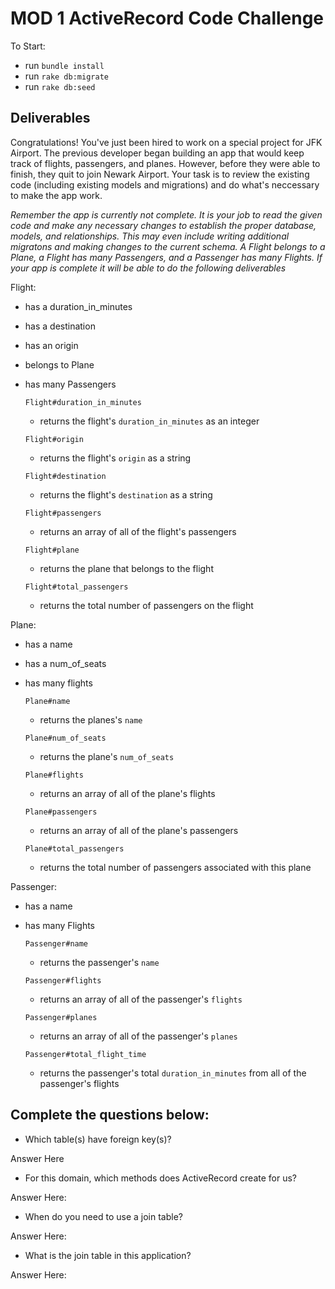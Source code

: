 # MOD 1 ActiveRecord Code Challenge

To Start:
 - run `bundle install`
 - run `rake db:migrate`
 - run `rake db:seed`

## Deliverables

Congratulations! You've just been hired to work on a special project for JFK Airport. The previous developer began building an app that would keep track of flights, passengers, and planes. However, before they were able to finish, they quit to join Newark Airport. Your task is to review the existing code (including existing models and migrations) and do what's neccessary to make the app work.

*Remember the app is currently not complete. It is your job to read the given code and make any necessary changes to establish the proper database, models, and relationships. This may even include writing additional migratons and making changes to the current schema. A Flight belongs to a Plane, a Flight has many Passengers, and a Passenger has many Flights. If your app is complete it will be able to do the following deliverables*

Flight:
- has a duration_in_minutes
- has a destination
- has an origin
- belongs to Plane
- has many Passengers

  `Flight#duration_in_minutes`
    - returns the flight's `duration_in_minutes` as an integer
    
  `Flight#origin`
    - returns the flight's `origin` as a string
    
  `Flight#destination`
    - returns the flight's `destination` as a string
    
  `Flight#passengers`
    - returns an array of all of the flight's passengers
    
  `Flight#plane`
    - returns the plane that belongs to the flight
    
  `Flight#total_passengers`
    - returns the total number of passengers on the flight

Plane:
- has a name
- has a num_of_seats
- has many flights

  `Plane#name`
    - returns the planes's `name`
    
  `Plane#num_of_seats`
    - returns the plane's `num_of_seats`
    
  `Plane#flights`
    - returns an array of all of the plane's flights
    
  `Plane#passengers`
    - returns an array of all of the plane's passengers
    
  `Plane#total_passengers`
    - returns the total number of passengers associated with this plane

Passenger:
- has a name
- has many Flights

  `Passenger#name`
    - returns the passenger's `name`
    
  `Passenger#flights`
    - returns an array of all of the passenger's `flights`
    
  `Passenger#planes`
    - returns an array of all of the passenger's `planes`
    
  `Passenger#total_flight_time`
    - returns the passenger's total `duration_in_minutes` from all of the passenger's flights

## Complete the questions below:

* Which table(s) have foreign key(s)?

Answer Here

* For this domain, which methods does ActiveRecord create for us?

Answer Here:

* When do you need to use a join table?

Answer Here:

* What is the join table in this application?

Answer Here: